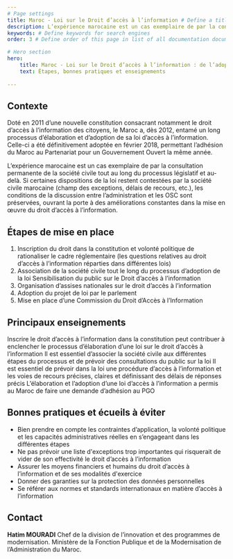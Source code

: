 ```yaml
---
# Page settings
title: Maroc - Loi sur le Droit d’accès à l’information # Define a title of your page
description: L’expérience marocaine est un cas exemplaire de par la consultation permanente de la société civile tout au long du processus législatif et au-delà. # Define a description of your page
keywords: # Define keywords for search engines
order: 3 # Define order of this page in list of all documentation documents

# Hero section
hero:
    title: Maroc - Loi sur le Droit d’accès à l’information : de l’adoption à la mise en œuvre
    text: Étapes, bonnes pratiques et enseignements
    
---
```


## Contexte

Doté en 2011 d’une nouvelle constitution consacrant notamment le droit d’accès à l’information des citoyens, le Maroc a, dès 2012, entamé un long processus d’élaboration et d’adoption de sa loi d’accès à l’information. Celle-ci a été définitivement adoptée en février 2018, permettant l’adhésion du Maroc au Partenariat pour un Gouvernement Ouvert la même année. 

L’expérience marocaine est un cas exemplaire de par la consultation permanente de la société civile tout au long du processus législatif et au-delà. Si certaines dispositions de la loi restent contestées par la société civile marocaine (champ des exceptions, délais de recours, etc.), les conditions de la discussion entre l’administration et les OSC sont préservées, ouvrant la porte à des améliorations constantes dans la mise en œuvre du droit d’accès à l’information.

## Étapes de mise en place 

1. Inscription du droit dans la constitution et volonté politique de rationaliser le cadre réglementaire (les questions relatives au droit d’accès à l’information réparties dans différentes lois)
2. Association de la société civile tout le long du processus d’adoption de la loi  Sensibilisation du public sur le Droit d’accès à l’information 
3. Organisation d’assises nationales sur le droit d’accès à l’information
4. Adoption du projet de loi par le parlement
5. Mise en place d’une Commission du Droit d’Accès à l’Information

## Principaux enseignements  
Inscrire le droit d’accès à l’information dans la constitution peut contribuer à enclencher le processus d’élaboration d’une loi sur le droit d’accès à l’information
Il est essentiel d’associer la société civile aux différentes étapes du processus  et de prévoir des consultations du public sur la loi
Il est essentiel de prévoir dans la loi une procédure d’accès à l’information et les voies de recours précises, claires et définissant des délais de réponses précis
L’élaboration et l’adoption d’une loi d’accès à l’information a permis au Maroc de faire une demande d’adhésion au PGO

## Bonnes pratiques et écueils à éviter 

 * Bien prendre en compte les contraintes d’application, la volonté
   politique et les capacités administratives réelles en s’engageant
   dans les différentes étapes  
  * Ne pas prévoir une liste d'exceptions
   trop importantes qui risquerait de vider de son effectivité le droit
   d’accès à l’information  
  * Assurer les moyens financiers et humains du
   droit d’accès à l’information et de ses modalités d'exercice 
  * Donner des garanties sur la protection des données personnelles 
  * Se référer aux normes et standards internationaux en matière d’accès à l’information

## Contact
**Hatim MOURADI** 
Chef de la division de l’innovation et des programmes de modernisation.
Ministère de la Fonction Publique et de la Modernisation de l’Administration du Maroc. 

